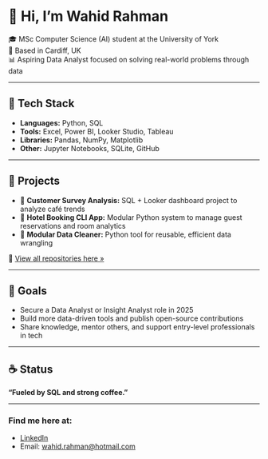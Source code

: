 # 👋 Hi, I’m Wahid Rahman

🎓 MSc Computer Science (AI) student at the University of York  
📍 Based in Cardiff, UK  
📊 Aspiring Data Analyst focused on solving real-world problems through data

---

## 🔧 Tech Stack

- **Languages:** Python, SQL  
- **Tools:** Excel, Power BI, Looker Studio, Tableau  
- **Libraries:** Pandas, NumPy, Matplotlib  
- **Other:** Jupyter Notebooks, SQLite, GitHub

---

## 💼 Projects

- 🧁 **Customer Survey Analysis:** SQL + Looker dashboard project to analyze café trends  
- 🏨 **Hotel Booking CLI App:** Modular Python system to manage guest reservations and room analytics  
- 🧼 **Modular Data Cleaner:** Python tool for reusable, efficient data wrangling

📎 [View all repositories here »](https://github.com/wahidata?tab=repositories)

---

## 🚀 Goals

- Secure a Data Analyst or Insight Analyst role in 2025  
- Build more data-driven tools and publish open-source contributions  
- Share knowledge, mentor others, and support entry-level professionals in tech

---

## ☕ Status

**“Fueled by SQL and strong coffee.”**

---

### Find me here at:

- [LinkedIn](https://linkedin.com/in/your-link)
- Email: wahid.rahman@hotmail.com
